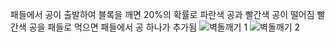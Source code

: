 패들에서 공이 출발하여 블록을 깨면 20%의 확률로 파란색 공과 빨간색 공이 떨어짐
빨간색 공을 패들로 먹으면 패들에서 공 하나가 추가됨
![벽돌깨기 1](https://github.com/user-attachments/assets/e747ac42-adbb-4074-8f3d-446d2fc5f20f)
![벽돌깨기 2](https://github.com/user-attachments/assets/26a4f560-a874-4dc8-874f-d466d1f37b3c)


